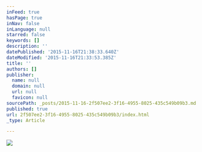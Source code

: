 ```yaml
---
inFeed: true
hasPage: true
inNav: false
inLanguage: null
starred: false
keywords: []
description: ''
datePublished: '2015-11-16T21:38:33.640Z'
dateModified: '2015-11-16T21:33:53.385Z'
title: ''
authors: []
publisher:
  name: null
  domain: null
  url: null
  favicon: null
sourcePath: _posts/2015-11-16-2f507ee2-3f16-4955-8025-435c549b09b3.md
published: true
url: 2f507ee2-3f16-4955-8025-435c549b09b3/index.html
_type: Article

---
```

![](https://the-grid-user-content.s3-us-west-2.amazonaws.com/10d8d114-58c2-4fe9-a69e-ce6c70692d4e.jpg)